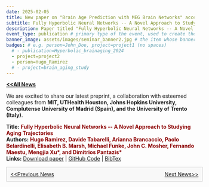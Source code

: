 ```yaml
---
date: 2025-02-05
title: New paper on "Brain Age Prediction with MEG Brain Networks" accepted for Publication
subtitle: Fully Hyperbolic Neural Networks -- A Novel Approach to Studying Aging Trajectories
description: Paper titled "Fully Hyperbolic Neural Networks -- A Novel Approach to Studying Aging Trajectories" got accepted by IEEE JHBI.
event_type: publication # primary type of the event, used to create the small, colored post callout
banner_image: assets/images/seminar_banner2.jpg # the item whose banner image will be adopted by this event
badges: # e.g. person=John_Doe, project=project1 (no spaces)
  # - publication=Hyperbolic_brainaging_2024
  - project=project2
  - person=Hugo_Ramirez
  # - project=brain_aging_study
---
```

<a href="../#latest-news"><b>&lt;&lt;All News</b></a>

We are excited to share our latest preprint, a collaboration with esteemed colleagues from <b>MIT, UTHealth Houston, Johns Hopkins University, Complutense University of Madrid (Spain), and the University of Trento (Italy)</b>.

**Title:** **<span style="color: darkred">Fully Hyperbolic Neural Networks -- A Novel Approach to Studying Aging Trajectories</span>**  
**Authors:** **<span style="color: darkred">Hugo Ramirez, Davide Tabarelli, Arianna Brancaccio, Paolo Belardinelli, Elisabeth B. Marsh, Michael Funke, John C. Mosher, Fernando Maestu, Mengjia Xu\*, and Dimitrios Pantazis\*</span>**  
**Links:** [Download paper](https://ieeexplore.ieee.org/abstract/document/10916497) | [GitHub Code](https://github.com/Hramir/age_prediction) | <a href="#" id="bibtex" onclick="navigator.clipboard.writeText('@article{ramirez2024fully, \n title={Fully Hyperbolic Neural Networks: A Novel Approach to Studying Aging Trajectories}, \n author={Ramirez, Hugo and Tabarelli, Davide and Brancaccio, Arianna and Belardinelli, Paolo and Marsh, Elisabeth B and Funke, Michael and Mosher, John and Maestu, Fernando and Xu, Mengjia and Pantazis, Dimitrios}, \n journal={bioRxiv}, \n pages={2024--10}, \n year={2024}, \n publisher={Cold Spring Harbor Laboratory}}'); alert('BibTex copied to clipboard!');">BibTex</a>

<div style="width: 100%; padding: 10px; border: 1px solid #ccc; background-color: #f8f8f8;">
  <div style="display: flex; justify-content: space-between;">
    <a href="../post2/">&lt;&lt;Previous News</a>
    <a href="../post4/">Next News&gt;&gt;</a>
  </div>
</div>

